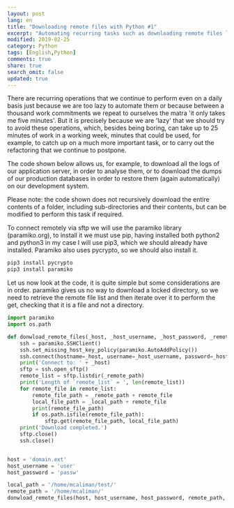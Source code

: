 ```yaml
---
layout: post
lang: en
title: "Downloading remote files with Python #1"
excerpt: "Automating recurring tasks such as downloading remote files locally"
modified: 2019-02-25
category: Python
tags: [English,Python]
comments: true
share: true
search_omit: false
updated: true
---
```

There are recurring operations that we continue to perform even on a daily basis just because we are too lazy to automate them or because between a thousand work commitments we repeat to ourselves the matra 'it only takes me five minutes'. But it is precisely because we are 'lazy' that we should try to avoid these operations, which, besides being boring, can take up to 25 minutes of work in a working week, minutes that could be used, for example, to catch up on a much more important task, or to carry out the refactoring that we continue to postpone.

The code shown below allows us, for example, to download all the logs of our application server, in order to analyse them, or to download the dumps of our production databases in order to restore them (again automatically) on our development system.

Please note: the code shown does not recursively download the entire contents of a folder, including sub-directories and their contents, but can be modified to perform this task if required.

To connect remotely via sftp we will use the paramiko library (paramiko.org), to install it we must use pip, having installed both python2 and python3 in my case I will use pip3, which we should already have installed. Paramiko also uses pycrypto, so we should also install it.

```bash
pip3 install pycrypto
pip3 install paramiko
```

Let us now look at the code, it is quite simple but some considerations are in order. 
paramiko gives us no way to download a locked directory, so we need to retrieve
the remote file list and then iterate over it to perform the get, checking that it is a file and not a directory.

```python
import paramiko
import os.path

def donwload_remote_files(_host, _host_username, _host_password, _remote_path, _local_path):
    ssh = paramiko.SSHClient()
    ssh.set_missing_host_key_policy(paramiko.AutoAddPolicy())
    ssh.connect(hostname=_host, username=_host_username, password=_host_password)
    print('Connect to: ' + _host)
    sftp = ssh.open_sftp()
    remote_list = sftp.listdir(_remote_path)
    print('Length of `remote_list` = ', len(remote_list))
    for remote_file in remote_list:
        remote_file_path = _remote_path + remote_file
        local_file_path = _local_path + remote_file
        print(remote_file_path)
        if os.path.isfile(remote_file_path):
            sftp.get(remote_file_path, local_file_path)
    print('Download completed.')
    sftp.close()
    ssh.close()


host = 'domain.ext'
host_username = 'user'
host_password = 'passw'

local_path = '/home/mcaliman/test/'
remote_path = '/home/mcaliman/'
donwload_remote_files(host, host_username, host_password, remote_path, local_path)
```
